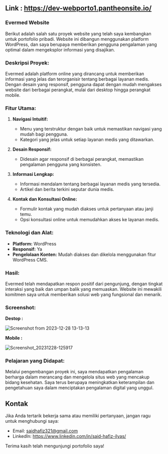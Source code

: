 ## Link : https://dev-webporto1.pantheonsite.io/
### Evermed Website

Berikut adalah salah satu proyek website yang telah saya kembangkan untuk portofolio pribadi. Website ini dibangun menggunakan platform WordPress, dan saya berupaya memberikan pengguna pengalaman yang optimal dalam mengeksplor informasi yang disajikan.

### Deskripsi Proyek:

Evermed adalah platform online yang dirancang untuk memberikan informasi yang jelas dan terorganisir tentang berbagai layanan medis. Dengan desain yang responsif, pengguna dapat dengan mudah mengakses website dari berbagai perangkat, mulai dari desktop hingga perangkat mobile.

### Fitur Utama:

1. **Navigasi Intuitif:**
   - Menu yang terstruktur dengan baik untuk memastikan navigasi yang mudah bagi pengguna.
   - Kategori yang jelas untuk setiap layanan medis yang ditawarkan.

2. **Desain Responsif:**
   - Didesain agar responsif di berbagai perangkat, memastikan pengalaman pengguna yang konsisten.

3. **Informasi Lengkap:**
   - Informasi mendalam tentang berbagai layanan medis yang tersedia.
   - Artikel dan berita terkini seputar dunia medis.

4. **Kontak dan Konsultasi Online:**
   - Formulir kontak yang mudah diakses untuk pertanyaan atau janji temu.
   - Opsi konsultasi online untuk memudahkan akses ke layanan medis.

### Teknologi dan Alat:

- **Platform:** WordPress
- **Responsif:** Ya
- **Pengelolaan Konten:** Mudah diakses dan dikelola menggunakan fitur WordPress CMS.

### Hasil:

Evermed telah mendapatkan respon positif dari pengunjung, dengan tingkat interaksi yang baik dan umpan balik yang memuaskan. Website ini mewakili komitmen saya untuk memberikan solusi web yang fungsional dan menarik.

### Screenshot:
**Destop :**

![Screenshot from 2023-12-28 13-13-13](https://github.com/saidhafiz321/Anything/assets/85662790/359473b4-89bc-462d-b9f2-8e707a3f6125)

**Mobile :**

![Screenshot_20231228-125917](https://github.com/saidhafiz321/Anything/assets/85662790/2d942932-003f-46d0-ba4a-a69b1a6bee75)
 
### Pelajaran yang Didapat:

Melalui pengembangan proyek ini, saya mendapatkan pengalaman berharga dalam merancang dan mengelola situs web yang mencakup bidang kesehatan. Saya terus berupaya meningkatkan keterampilan dan pengetahuan saya dalam menciptakan pengalaman digital yang unggul.
## Kontak

Jika Anda tertarik bekerja sama atau memiliki pertanyaan, jangan ragu untuk menghubungi saya:

- Email: saidhafiz321@gmail.com
- LinkedIn: https://www.linkedin.com/in/said-hafiz-ilyas/

Terima kasih telah mengunjungi portofolio saya!

